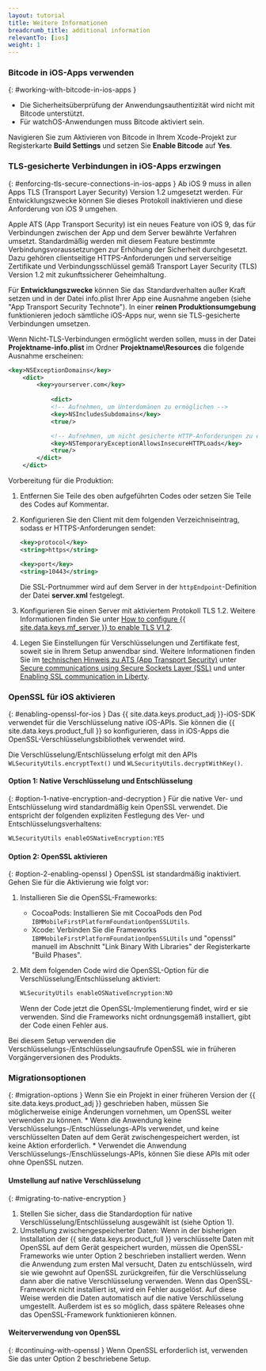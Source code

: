 ```yaml
---
layout: tutorial
title: Weitere Informationen
breadcrumb_title: additional information
relevantTo: [ios]
weight: 1
---
```

<!-- NLS_CHARSET=UTF-8 -->
### Bitcode in iOS-Apps verwenden
{: #working-with-bitcode-in-ios-apps }
* Die Sicherheitsüberprüfung der Anwendungsauthentizität wird nicht
mit Bitcode unterstützt. 
* Für watchOS-Anwendungen muss Bitcode aktiviert sein. 

Navigieren Sie zum Aktivieren von Bitcode in Ihrem Xcode-Projekt zur Registerkarte **Build Settings** und setzen Sie **Enable Bitcode** auf **Yes**.

### TLS-gesicherte Verbindungen in iOS-Apps erzwingen
{: #enforcing-tls-secure-connections-in-ios-apps }
Ab iOS 9 muss in allen Apps TLS (Transport Layer Security) Version 1.2 umgesetzt werden. Für Entwicklungszwecke können Sie dieses
Protokoll inaktivieren und diese Anforderung von iOS 9 umgehen. 

Apple ATS (App Transport Security) ist ein neues Feature von iOS 9, das für Verbindungen zwischen der App und dem Server
bewährte Verfahren umsetzt. Standardmäßig werden mit diesem Feature bestimmte Verbindungsvoraussetzungen
zur Erhöhung der Sicherheit durchgesetzt. Dazu gehören clientseitige HTTPS-Anforderungen
und serverseitige Zertifikate und Verbindungsschlüssel gemäß Transport Layer Security (TLS) Version 1.2 mit zukunftssicherer Geheimhaltung. 

Für **Entwicklungszwecke** können Sie das Standardverhalten außer Kraft setzen und in der Datei info.plist Ihrer App eine
Ausnahme angeben (siehe "App Transport Security Technote"). In einer **reinen Produktionsumgebung** funktionieren jedoch sämtliche iOS-Apps nur,
wenn sie TLS-gesicherte Verbindungen umsetzen. 

Wenn Nicht-TLS-Verbindungen
ermöglicht werden sollen, muss in der Datei
**Projektname-info.plist** im Ordner
**Projektname\Resources** die folgende Ausnahme erscheinen: 

```xml
<key>NSExceptionDomains</key>
    <dict>
        <key>yourserver.com</key>
    
            <dict>
            <!-- Aufnehmen, um Unterdomänen zu ermöglichen -->
            <key>NSIncludesSubdomains</key>
            <true/>

            <!-- Aufnehmen, um nicht gesicherte HTTP-Anforderungen zu ermöglichen -->
            <key>NSTemporaryExceptionAllowsInsecureHTTPLoads</key>
            <true/>
        </dict>
    </dict>
```

Vorbereitung für die Produktion: 

1. Entfernen Sie Teile des oben aufgeführten Codes oder setzen Sie Teile des Codes auf Kommentar.   
2. Konfigurieren Sie den Client mit dem folgenden Verzeichniseintrag, sodass er HTTPS-Anforderungen sendet:   

   ```xml
   <key>protocol</key>
   <string>https</string>

   <key>port</key>
   <string>10443</string>
   ```
   
   Die SSL-Portnummer wird auf dem Server
in der
`httpEndpoint`-Definition der Datei **server.xml** festgelegt. 
    
3. Konfigurieren Sie einen Server mit aktiviertem Protokoll TLS 1.2.
Weitere Informationen finden Sie unter [How to configure {{ site.data.keys.mf_server }}  to enable TLS V1.2](http://www-01.ibm.com/support/docview.wss?uid=swg21965659). 
4. Legen Sie Einstellungen für Verschlüsselungen und Zertifikate fest, soweit sie in Ihrem Setup anwendbar sind. Weitere Informationen finden Sie im [technischen Hinweis zu ATS (App Transport Security)](https://developer.apple.com/library/prerelease/ios/technotes/App-Transport-Security-Technote/) unter [Secure communications using Secure Sockets Layer (SSL)](http://www-01.ibm.com/support/knowledgecenter/SSAW57_8.5.5/com.ibm.websphere.nd.doc/ae/csec_sslsecurecom.html?cp=SSAW57_8.5.5%2F1-8-2-33-4-0&lang=en) und unter [Enabling SSL communication in Liberty](http://www-01.ibm.com/support/knowledgecenter/SSAW57_8.5.5/com.ibm.websphere.wlp.nd.doc/ae/twlp_sec_ssl.html?cp=SSAW57_8.5.5%2F1-3-11-0-4-1-0).

### OpenSSL für iOS aktivieren
{: #enabling-openssl-for-ios }
Das {{ site.data.keys.product_adj }}-iOS-SDK verwendet
für die Verschlüsselung native iOS-APIs. Sie können
die {{ site.data.keys.product_full }} so konfigurieren, dass
in iOS-Apps die OpenSSL-Verschlüsselungsbibliothek verwendet wird. 

Die Verschlüsselung/Entschlüsselung erfolgt mit den
APIs
`WLSecurityUtils.encryptText()` und
`WLSecurityUtils.decryptWithKey()`. 

#### Option 1: Native Verschlüsselung und Entschlüsselung
{: #option-1-native-encryption-and-decryption }
Für die native Ver- und Entschlüsselung wird standardmäßig kein OpenSSL verwendet. Die entspricht der folgenden expliziten Festlegung des
Ver- und Entschlüsselungsverhaltens: 

```xml
WLSecurityUtils enableOSNativeEncryption:YES
```

#### Option 2: OpenSSL aktivieren
{: #option-2-enabling-openssl }
OpenSSL
ist standardmäßig inaktiviert. Gehen Sie für die Aktivierung wie folgt vor: 

1. Installieren Sie die OpenSSL-Frameworks:
    * CocoaPods: Installieren Sie mit CocoaPods den Pod `IBMMobileFirstPlatformFoundationOpenSSLUtils`. 
    * Xcode: Verbinden Sie die Frameworks `IBMMobileFirstPlatformFoundationOpenSSLUtils` und "openssl" manuell im Abschnitt "Link Binary With Libraries" der Registerkarte "Build Phases".
2. Mit dem folgenden Code wird die OpenSSL-Option für die Verschlüsselung/Entschlüsselung aktiviert:

   ```xml
   WLSecurityUtils enableOSNativeEncryption:NO
   ```
    
   Wenn der Code jetzt die
OpenSSL-Implementierung findet, wird er sie verwenden. Sind die Frameworks nicht ordnungsgemäß installiert, gibt der Code einen Fehler aus. 

Bei diesem Setup verwenden
die Verschlüsselungs-/Entschlüsselungsaufrufe OpenSSL wie in
früheren Vorgängerversionen des Produkts. 

### Migrationsoptionen
{: #migration-options }
Wenn Sie ein Projekt in einer früheren Version der {{ site.data.keys.product_adj }}
geschrieben haben, müssen Sie möglicherweise einige Änderungen vornehmen, um OpenSSL weiter verwenden zu können. 
    * Wenn die Anwendung keine Verschlüsselungs-/Entschlüsselungs-APIs verwendet, und keine verschlüsselten Daten auf dem Gerät zwischengespeichert werden, ist keine
Aktion erforderlich. 
    * Verwendet die Anwendung Verschlüsselungs-/Enschlüsselungs-APIs, können Sie diese APIs mit oder ohne OpenSSL nutzen. 

#### Umstellung auf native Verschlüsselung
{: #migrating-to-native-encryption }
1. Stellen Sie sicher, dass die Standardoption für native Verschlüsselung/Entschlüsselung ausgewählt ist (siehe Option 1). 
2. Umstellung zwischengespeicherter Daten: Wenn in der bisherigen Installation der
{{ site.data.keys.product_full }} verschlüsselte Daten mit OpenSSL
auf dem Gerät gespeichert wurden, müssen die OpenSSL-Frameworks wie unter
Option 2 beschrieben installiert werden. Wenn die Anwendung zum ersten Mal versucht, Daten zu entschlüsseln, wird sie wie gewohnt auf
OpenSSL zurückgreifen, für die Verschlüsselung dann aber die native Verschlüsselung verwenden. Wenn das OpenSSL-Framework nicht installiert ist, wird ein Fehler
ausgelöst. Auf diese Weise werden die Daten automatisch auf die native Verschlüsselung umgestellt. Außerdem ist es so möglich, dass spätere Releases ohne das OpenSSL-Framework
funktionieren können. 

#### Weiterverwendung von OpenSSL
{: #continuing-with-openssl }
Wenn OpenSSL erforderlich ist, verwenden Sie das unter Option
2 beschriebene Setup. 
